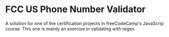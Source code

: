 # FCC US Phone Number Validator

A solution for one of the certification projects in freeCodeCamp's JavaScrip course. This one is mainly an exercise in validating with regex.
